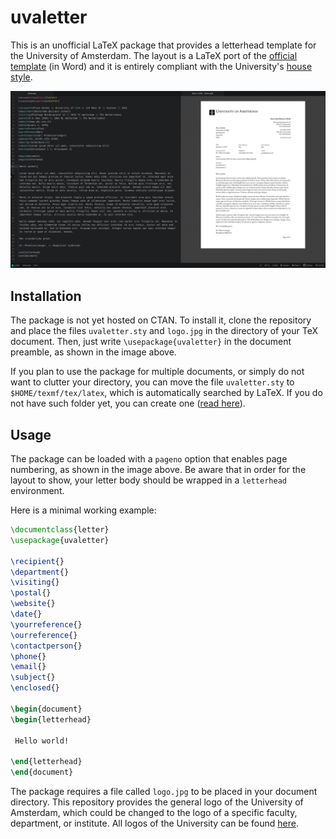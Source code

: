 # uvaletter

This is an unofficial LaTeX package that provides a letterhead template for the University of Amsterdam. The layout is a LaTeX port of the [official template](https://www.uva.nl/over-de-uva/over-de-universiteit/huisstijl/downloadstools/brief/brief.html) (in Word) and it is entirely compliant with the University's [house style](https://www.uva.nl/over-de-uva/over-de-universiteit/huisstijl/huisstijl.html).

![](https://github.com/piazzai/uvaletter/blob/master/demo.jpg)

## Installation

The package is not yet hosted on CTAN. To install it, clone the repository and place the files `uvaletter.sty` and `logo.jpg` in the directory of your TeX document. Then, just write `\usepackage{uvaletter}` in the document preamble, as shown in the image above.

If you plan to use the package for multiple documents, or simply do not want to clutter your directory, you can move the file `uvaletter.sty` to `$HOME/texmf/tex/latex`, which is automatically searched by LaTeX. If you do not have such folder yet, you can create one ([read here](https://www.ias.edu/math/computing/faq/local-latex-style-files)).

## Usage

The package can be loaded with a `pageno` option that enables page numbering, as shown in the image above. Be aware that in order for the layout to show, your letter body should be wrapped in a `letterhead` environment.

Here is a minimal working example:

```tex
\documentclass{letter}
\usepackage{uvaletter}

\recipient{}
\department{}
\visiting{}
\postal{}
\website{}
\date{}
\yourreference{}
\ourreference{}
\contactperson{}
\phone{}
\email{}
\subject{}
\enclosed{}

\begin{document}
\begin{letterhead}

 Hello world!

\end{letterhead}
\end{document}
```

The package requires a file called `logo.jpg` to be placed in your document directory. This repository provides the general logo of the University of Amsterdam, which could be changed to the logo of a specific faculty, department, or institute. All logos of the University can be found [here](https://www.uva.nl/over-de-uva/over-de-universiteit/huisstijl/huisstijlelementen/logo/logo.html).
